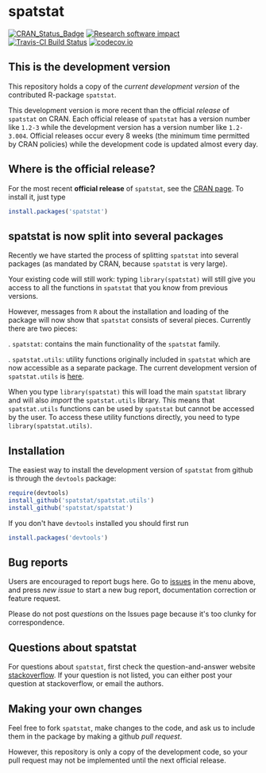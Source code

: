 spatstat
========

[![CRAN_Status_Badge](http://www.r-pkg.org/badges/version/spatstat)](http://cran.r-project.org/web/packages/spatstat)
[![Research software impact](http://depsy.org/api/package/cran/spatstat/badge.svg)](http://depsy.org/package/r/spatstat)
[![Travis-CI Build Status](https://travis-ci.org/spatstat/spatstat.png?branch=master)](https://travis-ci.org/spatstat/spatstat)
[![codecov.io](https://codecov.io/github/spatstat/spatstat/coverage.svg?branch=covr)](https://codecov.io/github/spatstat/spatstat?branch=covr)

## This is the development version

This repository holds a copy of the _current development version_ 
of the contributed R-package `spatstat`.

This development version is more recent than the official *release* 
of `spatstat` on CRAN. Each official release of `spatstat` has a
version number like `1.2-3` while the development version has a 
version number like `1.2-3.004`. Official releases occur every 8 weeks
(the minimum time permitted by CRAN policies) while the development code
is updated almost every day. 

## Where is the official release?

For the most recent **official release** of 
`spatstat`, see the [CRAN page](https://cran.r-project.org/web/packages/spatstat). To install it, just type

```R
install.packages('spatstat')
```

## spatstat is now split into several packages

Recently we have started the process of splitting `spatstat` into several
packages (as mandated by CRAN, because `spatstat` is very large).

Your existing code will still work:
typing `library(spatstat)` will still give you
access to all the functions in `spatstat` that you know from previous versions.

However, messages from `R` about the installation and loading of the package
will now show that `spatstat` consists of several pieces.
Currently there are two pieces:

  . `spatstat`: contains the main functionality of the `spatstat` family.

  . `spatstat.utils`: utility functions originally included in `spatstat`
  which are now accessible as a separate package. The current development
  version of `spatstat.utils` is [here](https://github.com/spatstat/spatstat.utils).

When you type `library(spatstat)` this will load the main `spatstat` library
and will also *import* the `spatstat.utils` library. This means that
`spatstat.utils` functions can be used by `spatstat` but cannot be accessed by
the user. To access these utility functions directly, you need to type
`library(spatstat.utils)`.


## Installation

The easiest way to install the development version of `spatstat` 
from github is through the `devtools` package:

```R
require(devtools)
install_github('spatstat/spatstat.utils')
install_github('spatstat/spatstat')
```

If you don't have `devtools` installed you should first run

```R
install.packages('devtools')
```

## Bug reports 

Users are encouraged to report bugs here.
Go to 
[issues](https://github.com/spatstat/spatstat/issues) in the menu above, 
and press *new issue* to start a new bug report, documentation correction
or feature request.

Please do not post *questions* on the Issues page
because it's too clunky for correspondence.

## Questions about spatstat

For questions about `spatstat`, first check 
the question-and-answer website [stackoverflow](http://stackoverflow.com/questions/tagged/spatstat).
If your question is not listed,
you can either post your question at stackoverflow, or
email the authors.

## Making your own changes

Feel free to fork `spatstat`, make changes to the code,
and ask us to include them in the package by making a github *pull request*. 

However, this repository is only a copy of the development code, so 
your pull request may not be implemented until the next official release.

